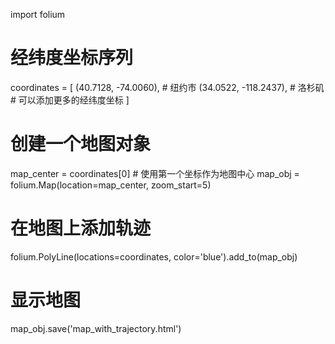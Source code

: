 import folium

# 经纬度坐标序列
coordinates = [
    (40.7128, -74.0060),  # 纽约市
    (34.0522, -118.2437),  # 洛杉矶
    # 可以添加更多的经纬度坐标
]

# 创建一个地图对象
map_center = coordinates[0]  # 使用第一个坐标作为地图中心
map_obj = folium.Map(location=map_center, zoom_start=5)

# 在地图上添加轨迹
folium.PolyLine(locations=coordinates, color='blue').add_to(map_obj)

# 显示地图
map_obj.save('map_with_trajectory.html')
